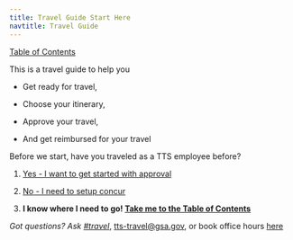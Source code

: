 ```yaml
---
title: Travel Guide Start Here
navtitle: Travel Guide
---
```


[Table of Contents](/travel-guide-table-of-contents)

This is a travel guide to help you

* Get ready for travel,

* Choose your itinerary,

* Approve your travel,

* And get reimbursed for your travel

Before we start, have you traveled as a TTS employee before?

1. [Yes - I want to get started with approval](/travel-guide-1-authorization)

2. [No - I need to setup concur](/first-time-travel-get-in-concur)

3. **I know where I need to go! [Take me to the Table of Contents](/travel-guide-table-of-contents)**

*Got questions? Ask [#travel](https://gsa-tts.slack.com/messages/travel)*, [tts-travel@gsa.gov](mailto:tts-travel@gsa.gov), or book office hours [here](https://sites.google.com/a/gsa.gov/tts-office-hours/)
